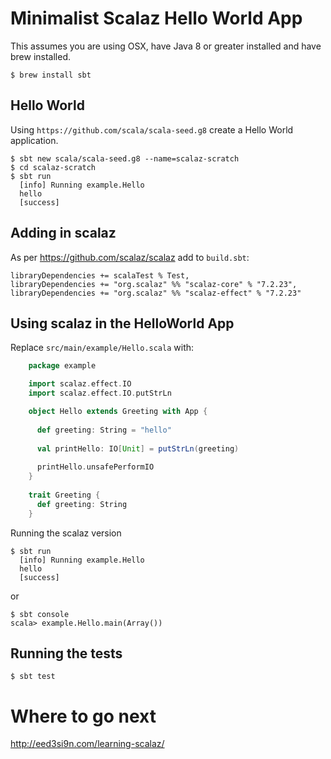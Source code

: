 # Minimalist Scalaz Hello World App

This assumes you are using OSX, have Java 8 or greater
installed and have brew installed.

    $ brew install sbt

## Hello World

Using `https://github.com/scala/scala-seed.g8` create a Hello World application.

    $ sbt new scala/scala-seed.g8 --name=scalaz-scratch
    $ cd scalaz-scratch
    $ sbt run 
      [info] Running example.Hello
      hello
      [success]

## Adding in scalaz

As per https://github.com/scalaz/scalaz add to `build.sbt`:

    libraryDependencies += scalaTest % Test,
    libraryDependencies += "org.scalaz" %% "scalaz-core" % "7.2.23",
    libraryDependencies += "org.scalaz" %% "scalaz-effect" % "7.2.23"

## Using scalaz in the HelloWorld App

Replace `src/main/example/Hello.scala` with:

```scala
    package example

    import scalaz.effect.IO
    import scalaz.effect.IO.putStrLn

    object Hello extends Greeting with App {
    
      def greeting: String = "hello"
    
      val printHello: IO[Unit] = putStrLn(greeting)
    
      printHello.unsafePerformIO
    }
    
    trait Greeting {
      def greeting: String
    }
```

Running the scalaz version

    $ sbt run
      [info] Running example.Hello
      hello
      [success]

or

    $ sbt console
    scala> example.Hello.main(Array())

## Running the tests

    $ sbt test

# Where to go next

http://eed3si9n.com/learning-scalaz/

